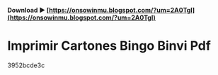 **Download ► [https://onsowinmu.blogspot.com/?um=2A0Tgl](https://onsowinmu.blogspot.com/?um=2A0Tgl)**


 
# Imprimir Cartones Bingo Binvi Pdf
   3952bcde3c
 
